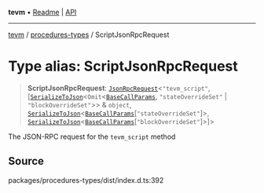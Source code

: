 **tevm** • [Readme](../../README.md) \| [API](../../modules.md)

***

[tevm](../../README.md) / [procedures-types](../README.md) / ScriptJsonRpcRequest

# Type alias: ScriptJsonRpcRequest

> **ScriptJsonRpcRequest**: [`JsonRpcRequest`](../../index/type-aliases/JsonRpcRequest.md)\<`"tevm_script"`, [[`SerializeToJson`](SerializeToJson.md)\<`Omit`\<[`BaseCallParams`](../../actions-types/type-aliases/BaseCallParams.md), `"stateOverrideSet"` \| `"blockOverrideSet"`\>\> & `object`, [`SerializeToJson`](SerializeToJson.md)\<[`BaseCallParams`](../../actions-types/type-aliases/BaseCallParams.md)\[`"stateOverrideSet"`\]\>, [`SerializeToJson`](SerializeToJson.md)\<[`BaseCallParams`](../../actions-types/type-aliases/BaseCallParams.md)\[`"blockOverrideSet"`\]\>]\>

The JSON-RPC request for the `tevm_script` method

## Source

packages/procedures-types/dist/index.d.ts:392
